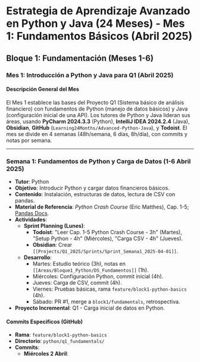 # Estrategia de Aprendizaje Avanzado en Python y Java (24 Meses) - Mes 1: Fundamentos Básicos (Abril 2025)

## Bloque 1: Fundamentación (Meses 1-6)

### Mes 1: Introducción a Python y Java para Q1 (Abril 2025)

#### Descripción General del Mes
El Mes 1 establece las bases del Proyecto Q1 (Sistema básico de análisis financiero) con fundamentos de Python (manejo de datos básicos) y Java (configuración inicial de una API). Los tutores de Python y Java lideran sus áreas, usando **PyCharm 2024.3.3** (Python), **IntelliJ IDEA 2024.2.4** (Java), **Obsidian**, **GitHub** (`Learning24Months/Advanced-Python-Java`), y **Todoist**. El mes se divide en 4 semanas (48h/semana, 6 días, 8h/día), con commits y notas por semana.

---

### Semana 1: Fundamentos de Python y Carga de Datos (1-6 Abril 2025)
- **Tutor**: Python
- **Objetivo**: Introducir Python y cargar datos financieros básicos.
- **Contenido**: Instalación, estructuras de datos, lectura de CSV con pandas.
- **Material de Referencia**: *Python Crash Course* (Eric Matthes), Cap. 1-5; [Pandas Docs](https://pandas.pydata.org/docs/).
- **Actividades**:
  - **Sprint Planning (Lunes)**:
    - **Todoist**: "Leer Cap. 1-5 Python Crash Course - 3h" (Martes), "Setup Python - 4h" (Miércoles), "Carga CSV - 4h" (Jueves).
    - **Obsidian**: Crear `[[Projects/Q1_2025/Sprints/Sprint_Semana1_2025-04-01]]`.
  - **Desarrollo**:
    - Martes: Estudio teórico (3h), notas en `[[Areas/Bloque1_Python/DS_Fundamentos]]` (1h).
    - Miércoles: Configuración Python, commit inicial (4h).
    - Jueves: Carga de CSV, commit (4h).
    - Viernes: Pruebas básicas, rama `feature/block1-python-basics` (4h).
    - Sábado: PR #1, merge a `block1/fundamentals`, retrospectiva.
- **Proyecto Incremental**: Q1 - Carga inicial de datos en Python.

#### Commits Específicos (GitHub)
- **Rama**: `feature/block1-python-basics`
- **Directorio**: `python/q1_fundamentals/`
- **Commits**:
  - **Miércoles 2 Abril**:
